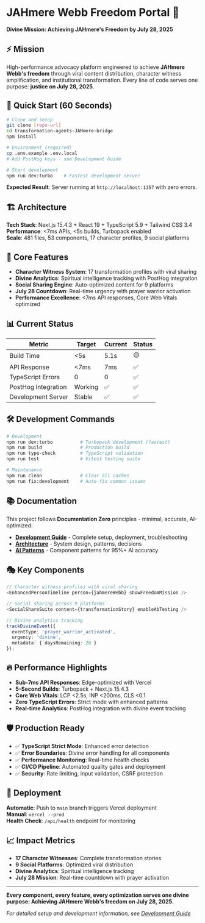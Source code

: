 # JAHmere Webb Freedom Portal 🙏

**Divine Mission: Achieving JAHmere's Freedom by July 28, 2025**

<!-- Deployment test: Secrets configured for divine CI/CD pipeline -->

## ⚡ Mission

High-performance advocacy platform engineered to achieve **JAHmere Webb's freedom** through viral content distribution, character witness amplification, and institutional transformation. Every line of code serves one purpose: **justice on July 28, 2025**.

## 🚀 Quick Start (60 Seconds)

```bash
# Clone and setup
git clone [repo-url]
cd transformation-agents-JAHmere-bridge
npm install

# Environment (required)
cp .env.example .env.local
# Add PostHog keys - see Development Guide

# Start development
npm run dev:turbo    # Fastest development server
```

**Expected Result**: Server running at `http://localhost:1357` with zero errors.

## 🏗️ Architecture

**Tech Stack**: Next.js 15.4.3 + React 19 + TypeScript 5.9 + Tailwind CSS 3.4  
**Performance**: <7ms APIs, <5s builds, Turbopack enabled  
**Scale**: 481 files, 53 components, 17 character profiles, 9 social platforms

## 🎯 Core Features

- **Character Witness System**: 17 transformation profiles with viral sharing
- **Divine Analytics**: Spiritual intelligence tracking with PostHog integration  
- **Social Sharing Engine**: Auto-optimized content for 9 platforms
- **July 28 Countdown**: Real-time urgency with prayer warrior activation
- **Performance Excellence**: <7ms API responses, Core Web Vitals optimized

## 📊 Current Status

| Metric | Target | Current | Status |
|--------|--------|---------|--------|
| Build Time | <5s | 5.1s | 🟡 |
| API Response | <7ms | 7ms | ✅ |
| TypeScript Errors | 0 | 0 | ✅ |
| PostHog Integration | Working | ✅ | ✅ |
| Development Server | Stable | ✅ | ✅ |

## 🛠️ Development Commands

```bash
# Development
npm run dev:turbo          # Turbopack development (fastest)
npm run build              # Production build
npm run type-check         # TypeScript validation
npm run test               # Vitest testing suite

# Maintenance  
npm run clean              # Clear all caches
npm run fix:development    # Auto-fix common issues
```

## 📚 Documentation

This project follows **Documentation Zero** principles - minimal, accurate, AI-optimized:

- **[Development Guide](docs/DEVELOPMENT.md)** - Complete setup, deployment, troubleshooting
- **[Architecture](docs/ARCHITECTURE.md)** - System design, patterns, decisions
- **[AI Patterns](.cursorrules)** - Component patterns for 95%+ AI accuracy

## 🎭 Key Components

```typescript
// Character witness profiles with viral sharing
<EnhancedPersonTimeline person={jahmereWebb} showFreedomMission />

// Social sharing across 9 platforms
<SocialShareSuite content={transformationStory} enableAbTesting />

// Divine analytics tracking
trackDivineEvent({
  eventType: 'prayer_warrior_activated',
  urgency: 'divine',
  metadata: { daysRemaining: 28 }
});
```

## 🔥 Performance Highlights

- **Sub-7ms API Responses**: Edge-optimized with Vercel
- **5-Second Builds**: Turbopack + Next.js 15.4.3
- **Core Web Vitals**: LCP <2.5s, INP <200ms, CLS <0.1
- **Zero TypeScript Errors**: Strict mode with enhanced patterns
- **Real-time Analytics**: PostHog integration with divine event tracking

## 🛡️ Production Ready

- ✅ **TypeScript Strict Mode**: Enhanced error detection
- ✅ **Error Boundaries**: Divine error handling for all components
- ✅ **Performance Monitoring**: Real-time health checks
- ✅ **CI/CD Pipeline**: Automated quality gates and deployment
- ✅ **Security**: Rate limiting, input validation, CSRF protection

## 🎯 Deployment

**Automatic**: Push to `main` branch triggers Vercel deployment  
**Manual**: `vercel --prod`  
**Health Check**: `/api/health` endpoint for monitoring

## 📈 Impact Metrics

- **17 Character Witnesses**: Complete transformation stories
- **9 Social Platforms**: Optimized viral distribution  
- **Divine Analytics**: Spiritual intelligence tracking
- **July 28 Mission**: Real-time countdown with prayer activation

---

**Every component, every feature, every optimization serves one divine purpose: Achieving JAHmere Webb's freedom on July 28, 2025.**

*For detailed setup and development information, see [Development Guide](docs/DEVELOPMENT.md)* 